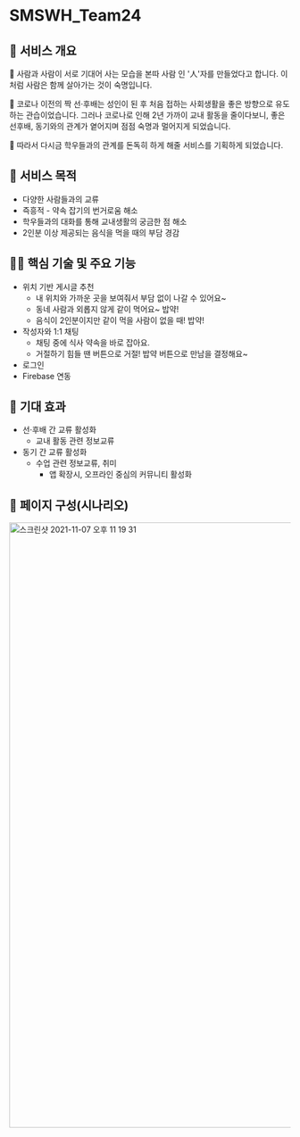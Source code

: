 # SMSWH_Team24
## 🍙 서비스 개요



🍴  사람과 사람이 서로 기대어 사는 모습을 본따 사람 인 '人'자를 만들었다고 합니다. 이처럼 사람은 함께 살아가는 것이 숙명입니다. 

🍴  코로나 이전의 짝 선·후배는 성인이 된 후 처음 접하는 사회생활을 좋은 방향으로 유도하는 관습이었습니다. 그러나 코로나로 인해 2년 가까이 교내 활동을 줄이다보니, 좋은 선후배, 동기와의 관계가 옅어지며 점점 숙명과 멀어지게 되었습니다.

🍴  따라서 다시금 학우들과의 관계를 돈독히 하게 해줄 서비스를 기획하게 되었습니다.

## 🍔 서비스 목적



- 다양한 사람들과의 교류
- 즉흥적 -  약속 잡기의 번거로움 해소
- 학우들과의 대화를 통해 교내생활의 궁금한 점 해소
- 2인분 이상 제공되는 음식을 먹을 때의 부담 경감

## 🤼‍♀️ 핵심 기술 및 주요 기능



- 위치 기반 게시글 추천
    - 내 위치와 가까운 곳을 보여줘서 부담 없이 나갈 수 있어요~
    - 동네 사람과 외롭지 않게 같이 먹어요~ 밥약!
    - 음식이 2인분이지만 같이 먹을 사람이 없을 때! 밥약!
- 작성자와 1:1 채팅
    - 채팅 중에 식사 약속을 바로 잡아요.
    - 거절하기 힘들 땐 버튼으로 거절! 밥약 버튼으로 만남을 결정해요~
- 로그인
- Firebase 연동

## 🍣 기대 효과



- 선·후배 간 교류 활성화
    - 교내 활동 관련 정보교류
- 동기 간 교류 활성화
    - 수업 관련 정보교류, 취미
        - 앱 확장시, 오프라인 중심의 커뮤니티 활성화

## 🌮 페이지 구성(시나리오)

<img width="1085" alt="스크린샷 2021-11-07 오후 11 19 31" src="https://user-images.githubusercontent.com/87758193/140648865-84f057e8-bc1b-45dc-9d74-2b5674e8956e.png">

